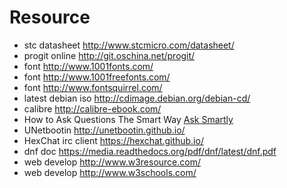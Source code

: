 # Resource

* stc datasheet <http://www.stcmicro.com/datasheet/>
* progit online <http://git.oschina.net/progit/>
* font <http://www.1001fonts.com/>
* font <http://www.1001freefonts.com/>
* font <http://www.fontsquirrel.com/>
* latest debian iso <http://cdimage.debian.org/debian-cd/>
* calibre <http://calibre-ebook.com/>
* How to Ask Questions The Smart Way [Ask Smartly](http://www.catb.org/esr/faqs/smart-questions.html)
* UNetbootin <http://unetbootin.github.io/>
* HexChat irc client <https://hexchat.github.io/>
* dnf doc <https://media.readthedocs.org/pdf/dnf/latest/dnf.pdf>
* web develop <http://www.w3resource.com/>
* web develop <http://www.w3schools.com/>
